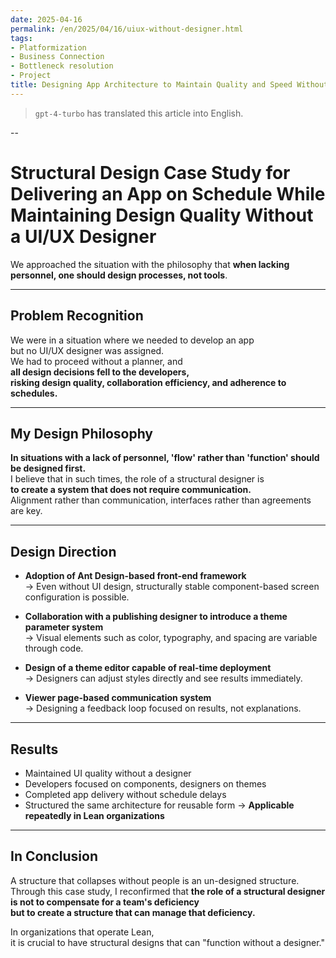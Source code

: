 ```yaml
---
date: 2025-04-16
permalink: /en/2025/04/16/uiux-without-designer.html
tags:
- Platformization
- Business Connection
- Bottleneck resolution
- Project
title: Designing App Architecture to Maintain Quality and Speed Without a UI/UX Designer
---
```

> `gpt-4-turbo` has translated this article into English.

--

# **Structural Design Case Study for Delivering an App on Schedule While Maintaining Design Quality Without a UI/UX Designer**
We approached the situation with the philosophy that **when lacking personnel, one should design processes, not tools**.

---

## Problem Recognition

We were in a situation where we needed to develop an app  
but no UI/UX designer was assigned.  
We had to proceed without a planner, and  
**all design decisions fell to the developers,  
risking design quality, collaboration efficiency, and adherence to schedules.**

---

## My Design Philosophy

**In situations with a lack of personnel, 'flow' rather than 'function' should be designed first.**  
I believe that in such times, the role of a structural designer is  
**to create a system that does not require communication.**  
Alignment rather than communication, interfaces rather than agreements are key.

---

## Design Direction

- **Adoption of Ant Design-based front-end framework**  
  → Even without UI design, structurally stable component-based screen configuration is possible.

- **Collaboration with a publishing designer to introduce a theme parameter system**  
  → Visual elements such as color, typography, and spacing are variable through code.

- **Design of a theme editor capable of real-time deployment**  
  → Designers can adjust styles directly and see results immediately.

- **Viewer page-based communication system**  
  → Designing a feedback loop focused on results, not explanations.

---

## Results

- Maintained UI quality without a designer  
- Developers focused on components, designers on themes  
- Completed app delivery without schedule delays  
- Structured the same architecture for reusable form → **Applicable repeatedly in Lean organizations**

---

## In Conclusion

A structure that collapses without people is an un-designed structure.  
Through this case study, I reconfirmed that **the role of a structural designer is not to compensate for a team's deficiency  
but to create a structure that can manage that deficiency.**

In organizations that operate Lean,  
it is crucial to have structural designs that can "function without a designer."